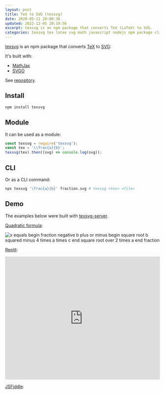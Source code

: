 ```yaml
---
layout: post
title: TeX to SVG (texsvg)
date: 2020-05-11 20:00:36
updated: 2022-12-05 20:19:56
excerpt: texsvg is an npm package that converts TeX (LaTeX) to SVG.
categories: texsvg tex latex svg math javascript nodejs npm package cli
---
```


[texsvg](https://www.npmjs.com/package/texsvg) is an npm package that converts [TeX](https://wikipedia.org/wiki/TeX) to [SVG](https://wikipedia.org/wiki/Scalable_Vector_Graphics):

It's built with:

- [MathJax](https://www.mathjax.org/)
- [SVGO](https://github.com/svg/svgo)

See [repository](https://github.com/remarkablemark/texsvg#readme).

## Install

```sh
npm install texsvg
```

## Module

It can be used as a module:

```js
const texsvg = require('texsvg');
const tex = '\\frac{a}{b}';
texsvg(tex).then((svg) => console.log(svg));
```

## CLI

Or as a CLI command:

```sh
npx texsvg '\frac{a}{b}' fraction.svg # texsvg <tex> <file>
```

## Demo

The examples below were built with [texsvg-server](https://github.com/remarkablemark/texsvg-server).

[Quadratic formula](https://texsvg-server-github.remarkablemark.repl.co/?tex=x=\frac{-b\pm\sqrt{b^2-4ac}}{2a}):

![x equals begin fraction negative b plus or minus begin square root b squared minus 4 times a times c end square root over 2 times a end fraction](https://texsvg-server-github.remarkablemark.repl.co/?tex=x=\frac{-b\pm\sqrt{b^2-4ac}}{2a} 'Quadratic Formula')

[Replit](https://replit.com/@remarkablemark/texsvg-server-GitHub):

<iframe height="400px" width="100%" src="https://replit.com/@remarkablemark/texsvg-server-GitHub?lite=true" scrolling="no" frameborder="no" allowtransparency="true" allowfullscreen="true" sandbox="allow-forms allow-pointer-lock allow-popups allow-same-origin allow-scripts allow-modals"></iframe>

[JSFiddle](https://jsfiddle.net/remarkablemark/1k7t6s9o/):

<script async src="https://jsfiddle.net/remarkablemark/1k7t6s9o/embed/result/"></script>
